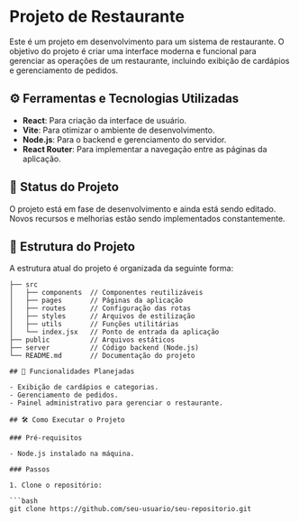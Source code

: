 # Projeto de Restaurante

Este é um projeto em desenvolvimento para um sistema de restaurante. O objetivo do projeto é criar uma interface moderna e funcional para gerenciar as operações de um restaurante, incluindo exibição de cardápios e gerenciamento de pedidos.

## ⚙️ Ferramentas e Tecnologias Utilizadas

- **React**: Para criação da interface de usuário.  
- **Vite**: Para otimizar o ambiente de desenvolvimento.  
- **Node.js**: Para o backend e gerenciamento do servidor.  
- **React Router**: Para implementar a navegação entre as páginas da aplicação.  

## 🚧 Status do Projeto

O projeto está em fase de desenvolvimento e ainda está sendo editado. Novos recursos e melhorias estão sendo implementados constantemente.  

## 📂 Estrutura do Projeto

A estrutura atual do projeto é organizada da seguinte forma:  

```plaintext
├── src
│   ├── components  // Componentes reutilizáveis
│   ├── pages       // Páginas da aplicação
│   ├── routes      // Configuração das rotas
│   ├── styles      // Arquivos de estilização
│   ├── utils       // Funções utilitárias
│   └── index.jsx   // Ponto de entrada da aplicação
├── public          // Arquivos estáticos
├── server          // Código backend (Node.js)
└── README.md       // Documentação do projeto

## 🚀 Funcionalidades Planejadas

- Exibição de cardápios e categorias.  
- Gerenciamento de pedidos.  
- Painel administrativo para gerenciar o restaurante.  

## 🛠️ Como Executar o Projeto

### Pré-requisitos

- Node.js instalado na máquina.  

### Passos

1. Clone o repositório:  

```bash
git clone https://github.com/seu-usuario/seu-repositorio.git


